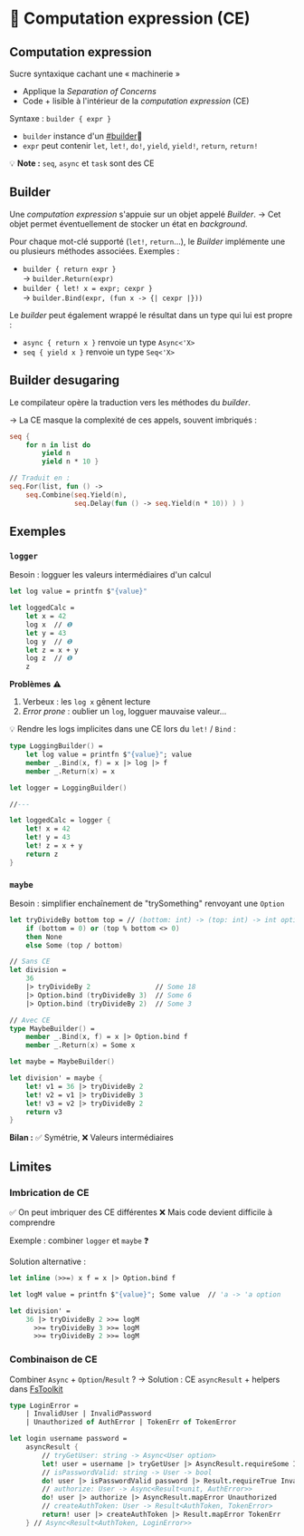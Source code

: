 # 🚀 Computation expression (CE)

## Computation expression

Sucre syntaxique cachant une « machinerie »

* Applique la _Separation of Concerns_
* Code + lisible à l'intérieur de la _computation expression_ (CE)

Syntaxe : `builder { expr }`

* `builder` instance d'un [#builder](computation-expression-ce.md#builder "mention")📍
* `expr` peut contenir `let`, `let!`, `do!`, `yield`, `yield!`, `return`, `return!`

💡 **Note :** `seq`, `async` et `task` sont des CE

## Builder

Une _computation expression_ s'appuie sur un objet appelé _Builder_. → Cet objet permet éventuellement de stocker un état en _background_.

Pour chaque mot-clé supporté (`let!`, `return`...), le _Builder_ implémente une ou plusieurs méthodes associées. Exemples :

* `builder { return expr }` \
  → `builder.Return(expr)`
* `builder { let! x = expr; cexpr }` \
  → `builder.Bind(expr, (fun x -> {| cexpr |}))`

Le _builder_ peut également wrappé le résultat dans un type qui lui est propre :

* `async { return x }` renvoie un type `Async<'X>`
* `seq { yield x }` renvoie un type `Seq<'X>`

## Builder desugaring

Le compilateur opère la traduction vers les méthodes du _builder_.

→ La CE masque la complexité de ces appels, souvent imbriqués :

```fsharp
seq {
    for n in list do
        yield n
        yield n * 10 }

// Traduit en :
seq.For(list, fun () ->
    seq.Combine(seq.Yield(n),
                seq.Delay(fun () -> seq.Yield(n * 10)) ) )
```

## Exemples

### `logger`

Besoin : logguer les valeurs intermédiaires d'un calcul

```fsharp
let log value = printfn $"{value}"

let loggedCalc =
    let x = 42
    log x  // ❶
    let y = 43
    log y  // ❶
    let z = x + y
    log z  // ❶
    z
```

**Problèmes** ⚠️

1. Verbeux : les `log x` gênent lecture
2. _Error prone_ : oublier un `log`, logguer mauvaise valeur...

💡 Rendre les logs implicites dans une CE lors du `let!` / `Bind` :

```fsharp
type LoggingBuilder() =
    let log value = printfn $"{value}"; value
    member _.Bind(x, f) = x |> log |> f
    member _.Return(x) = x

let logger = LoggingBuilder()

//---

let loggedCalc = logger {
    let! x = 42
    let! y = 43
    let! z = x + y
    return z
}
```

### `maybe`

Besoin : simplifier enchaînement de "trySomething" renvoyant une `Option`

```fsharp
let tryDivideBy bottom top = // (bottom: int) -> (top: int) -> int option
    if (bottom = 0) or (top % bottom <> 0)
    then None
    else Some (top / bottom)

// Sans CE
let division =
    36
    |> tryDivideBy 2                // Some 18
    |> Option.bind (tryDivideBy 3)  // Some 6
    |> Option.bind (tryDivideBy 2)  // Some 3

// Avec CE
type MaybeBuilder() =
    member _.Bind(x, f) = x |> Option.bind f
    member _.Return(x) = Some x

let maybe = MaybeBuilder()

let division' = maybe {
    let! v1 = 36 |> tryDivideBy 2
    let! v2 = v1 |> tryDivideBy 3
    let! v3 = v2 |> tryDivideBy 2
    return v3
}
```

**Bilan :** ✅ Symétrie, ❌ Valeurs intermédiaires

## Limites

### Imbrication de CE

✅ On peut imbriquer des CE différentes ❌ Mais code devient difficile à comprendre

Exemple : combiner `logger` et `maybe` ❓

Solution alternative :

```fsharp
let inline (>>=) x f = x |> Option.bind f

let logM value = printfn $"{value}"; Some value  // 'a -> 'a option

let division' =
    36 |> tryDivideBy 2 >>= logM
      >>= tryDivideBy 3 >>= logM
      >>= tryDivideBy 2 >>= logM
```

### Combinaison de CE

Combiner `Async` + `Option`/`Result` ? → Solution : CE `asyncResult` + helpers dans [FsToolkit](https://demystifyfp.gitbook.io/fstoolkit-errorhandling/#a-motivating-example)

```fsharp
type LoginError =
    | InvalidUser | InvalidPassword
    | Unauthorized of AuthError | TokenErr of TokenError

let login username password =
    asyncResult {
        // tryGetUser: string -> Async<User option>
        let! user = username |> tryGetUser |> AsyncResult.requireSome InvalidUser
        // isPasswordValid: string -> User -> bool
        do! user |> isPasswordValid password |> Result.requireTrue InvalidPassword
        // authorize: User -> Async<Result<unit, AuthError>>
        do! user |> authorize |> AsyncResult.mapError Unauthorized
        // createAuthToken: User -> Result<AuthToken, TokenError>
        return! user |> createAuthToken |> Result.mapError TokenErr
    } // Async<Result<AuthToken, LoginError>>
```

##
